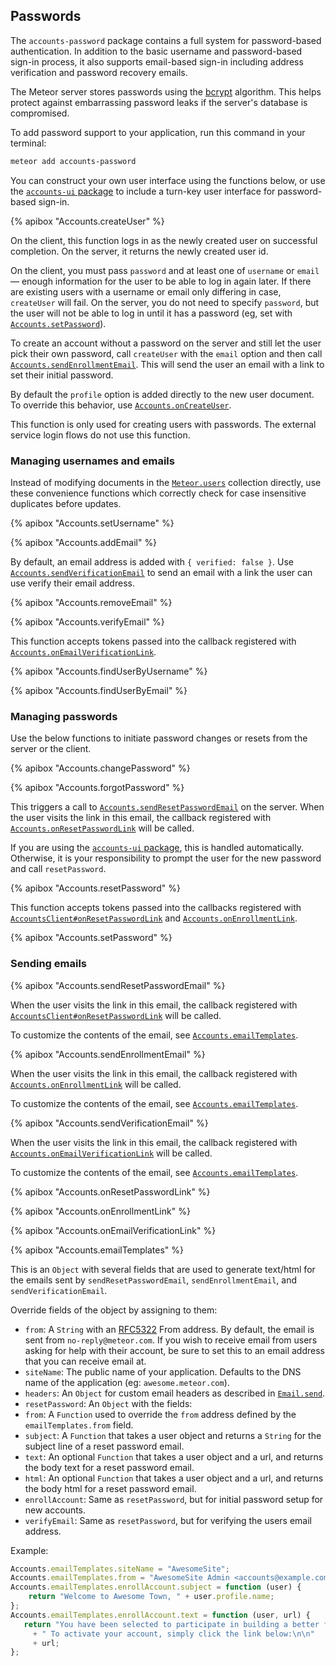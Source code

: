 

<h2 id="accounts_passwords"><span>Passwords</span></h2>

The `accounts-password` package contains a full system for password-based
authentication. In addition to the basic username and password-based
sign-in process, it also supports email-based sign-in including
address verification and password recovery emails.

The Meteor server stores passwords using the
[bcrypt](http://en.wikipedia.org/wiki/Bcrypt) algorithm. This helps
protect against embarrassing password leaks if the server's database is
compromised.

To add password support to your application, run this command in your terminal:

```bash
meteor add accounts-password
```

You can construct your own user interface using the
functions below, or use the [`accounts-ui` package](#accountsui) to
include a turn-key user interface for password-based sign-in.


{% apibox "Accounts.createUser" %}

On the client, this function logs in as the newly created user on
successful completion. On the server, it returns the newly created user
id.

On the client, you must pass `password` and at least one of `username` or
`email` &mdash; enough information for the user to be able to log in again
later. If there are existing users with a username or email only differing in
case, `createUser` will fail. On the server, you do not need to specify
`password`, but the user will not be able to log in until it has a password (eg,
set with [`Accounts.setPassword`](#accounts_setpassword)).

To create an account without a password on the server and still let the
user pick their own password, call `createUser` with the `email` option
and then
call [`Accounts.sendEnrollmentEmail`](#accounts_sendenrollmentemail). This
will send the user an email with a link to set their initial password.

By default the `profile` option is added directly to the new user document. To
override this behavior, use [`Accounts.onCreateUser`](#accounts_oncreateuser).

This function is only used for creating users with passwords. The external
service login flows do not use this function.

### Managing usernames and emails

Instead of modifying documents in the [`Meteor.users`](#meteor_users) collection
directly, use these convenience functions which correctly check for case
insensitive duplicates before updates.

{% apibox "Accounts.setUsername" %}

{% apibox "Accounts.addEmail" %}

By default, an email address is added with `{ verified: false }`. Use
[`Accounts.sendVerificationEmail`](#Accounts-sendVerificationEmail) to send an
email with a link the user can use verify their email address.

{% apibox "Accounts.removeEmail" %}

{% apibox "Accounts.verifyEmail" %}

This function accepts tokens passed into the callback registered with
[`Accounts.onEmailVerificationLink`](#Accounts-onEmailVerificationLink).

{% apibox "Accounts.findUserByUsername" %}

{% apibox "Accounts.findUserByEmail" %}

### Managing passwords

Use the below functions to initiate password changes or resets from the server
or the client.

{% apibox "Accounts.changePassword" %}

{% apibox "Accounts.forgotPassword" %}

This triggers a call
to [`Accounts.sendResetPasswordEmail`](#accounts_sendresetpasswordemail)
on the server. When the user visits the link in this email, the callback
registered with [`Accounts.onResetPasswordLink`](#Accounts-onResetPasswordLink)
will be called.

If you are using the [`accounts-ui` package](#accountsui), this is handled
automatically. Otherwise, it is your responsibility to prompt the user for the
new password and call `resetPassword`.

{% apibox "Accounts.resetPassword" %}

This function accepts tokens passed into the callbacks registered with
[`AccountsClient#onResetPasswordLink`](#Accounts-onResetPasswordLink) and
[`Accounts.onEnrollmentLink`](#Accounts-onEnrollmentLink).

{% apibox "Accounts.setPassword" %}



<h3 id="sending-emails"><span>Sending emails</span></h3>

{% apibox "Accounts.sendResetPasswordEmail" %}

When the user visits the link in this email, the callback registered with
[`AccountsClient#onResetPasswordLink`](#Accounts-onResetPasswordLink) will be called.

To customize the contents of the email, see
[`Accounts.emailTemplates`](#accounts_emailtemplates).

{% apibox "Accounts.sendEnrollmentEmail" %}

When the user visits the link in this email, the callback registered with
[`Accounts.onEnrollmentLink`](#Accounts-onEnrollmentLink) will be called.

To customize the contents of the email, see
[`Accounts.emailTemplates`](#accounts_emailtemplates).

{% apibox "Accounts.sendVerificationEmail" %}

When the user visits the link in this email, the callback registered with
[`Accounts.onEmailVerificationLink`](#Accounts-onEmailVerificationLink) will
be called.

To customize the contents of the email, see
[`Accounts.emailTemplates`](#accounts_emailtemplates).


{% apibox "Accounts.onResetPasswordLink" %}

{% apibox "Accounts.onEnrollmentLink" %}

{% apibox "Accounts.onEmailVerificationLink" %}




{% apibox "Accounts.emailTemplates" %}

This is an `Object` with several fields that are used to generate text/html
for the emails sent by `sendResetPasswordEmail`, `sendEnrollmentEmail`,
and `sendVerificationEmail`.

Override fields of the object by assigning to them:

- `from`: A `String` with an [RFC5322](http://tools.ietf.org/html/rfc5322) From
   address. By default, the email is sent from `no-reply@meteor.com`. If you
   wish to receive email from users asking for help with their account, be sure
   to set this to an email address that you can receive email at.
- `siteName`: The public name of your application. Defaults to the DNS name of
   the application (eg: `awesome.meteor.com`).
- `headers`: An `Object` for custom email headers as described in
    [`Email.send`](#email_send).
- `resetPassword`: An `Object` with the fields:
 - `from`: A `Function` used to override the `from` address defined
   by the `emailTemplates.from` field.
 - `subject`: A `Function` that takes a user object and returns
   a `String` for the subject line of a reset password email.
 - `text`: An optional `Function` that takes a user object and a url, and
   returns the body text for a reset password email.
 - `html`: An optional `Function` that takes a user object and a
   url, and returns the body html for a reset password email.
- `enrollAccount`: Same as `resetPassword`, but for initial password setup for
   new accounts.
- `verifyEmail`: Same as `resetPassword`, but for verifying the users email
   address.


Example:

```js
Accounts.emailTemplates.siteName = "AwesomeSite";
Accounts.emailTemplates.from = "AwesomeSite Admin <accounts@example.com>";
Accounts.emailTemplates.enrollAccount.subject = function (user) {
    return "Welcome to Awesome Town, " + user.profile.name;
};
Accounts.emailTemplates.enrollAccount.text = function (user, url) {
   return "You have been selected to participate in building a better future!"
     + " To activate your account, simply click the link below:\n\n"
     + url;
};
```


